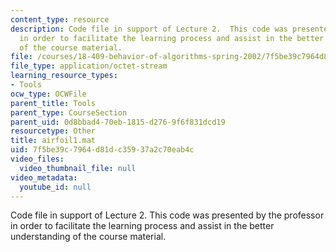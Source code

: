 ```yaml
---
content_type: resource
description: Code file in support of Lecture 2.  This code was presented by the professor
  in order to facilitate the learning process and assist in the better understanding
  of the course material.
file: /courses/18-409-behavior-of-algorithms-spring-2002/7f5be39c7964d81dc35937a2c70eab4c_airfoil1.mat
file_type: application/octet-stream
learning_resource_types:
- Tools
ocw_type: OCWFile
parent_title: Tools
parent_type: CourseSection
parent_uid: 0d8bbad4-70eb-1815-d276-9f6f831dcd19
resourcetype: Other
title: airfoil1.mat
uid: 7f5be39c-7964-d81d-c359-37a2c70eab4c
video_files:
  video_thumbnail_file: null
video_metadata:
  youtube_id: null
---
```

Code file in support of Lecture 2.  This code was presented by the professor in order to facilitate the learning process and assist in the better understanding of the course material.

